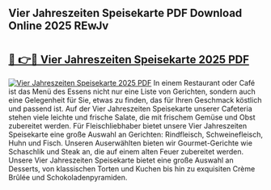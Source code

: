 ## Vier Jahreszeiten Speisekarte PDF Download Online 2025 REwJv

# <h2><a href="http://gcdpygn.nevu.top/?p=Vier+Jahreszeiten+Speisekarte">🔗 👉🔴 Vier Jahreszeiten Speisekarte 2025 PDF</a></h2>

[![Vier Jahreszeiten Speisekarte 2025 PDF](https://i.imgur.com/dBaPXMq.png)](http://gcdpygn.nevu.top/?p=Vier+Jahreszeiten+Speisekarte)
In einem Restaurant oder Café ist das Menü des Essens nicht nur eine Liste von Gerichten, sondern auch eine Gelegenheit für Sie, etwas zu finden, das für Ihren Geschmack köstlich und passend ist. Auf der Vier Jahreszeiten Speisekarte unserer Cafeteria stehen viele leichte und frische Salate, die mit frischem Gemüse und Obst zubereitet werden. Für Fleischliebhaber bietet unsere Vier Jahreszeiten Speisekarte eine große Auswahl an Gerichten: Rindfleisch, Schweinefleisch, Huhn und Fisch. Unseren Auserwählten bieten wir Gourmet-Gerichte wie Schaschlik und Steak an, die auf einem alten Feuer zubereitet werden. Unsere Vier Jahreszeiten Speisekarte bietet eine große Auswahl an Desserts, von klassischen Torten und Kuchen bis hin zu exquisiten Crème Brûlée und Schokoladenpyramiden.
